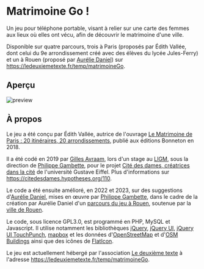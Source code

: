 # Matrimoine Go !

Un jeu pour téléphone portable, visant à relier sur une carte des femmes aux lieux où elles ont vécu, afin de découvrir le matrimoine d'une ville.

Disponible sur quatre parcours, trois à Paris (proposés par Édith Vallée, dont celui du 9e arrondissement créé avec des élèves du lycée Jules-Ferry) et un à Rouen (proposé par [Aurélie Daniel](https://lesbaladesrouennaises.com/)) sur https://ledeuxiemetexte.fr/temp/matrimoineGo.

## Aperçu
![preview](./preview/preview.gif)

## À propos

Le jeu a été conçu par Édith Vallée, autrice de l'ouvrage [Le Matrimoine de Paris : 20 itinéraires, 20 arrondissements](https://www.editions-bonneton.com/guidesregions/2429-9782862537559-itineraires-matrimoine-a-paris.html), publié aux éditions Bonneton en 2018.

Il a été codé en 2019 par [Gilles Avraam](https://github.com/Avgilles), lors d'un stage au [LIGM](https://ligm.u-pem.fr/), sous la direction de [Philippe Gambette](https://github.com/PhilippeGambette), pour le projet [Cité des dames, créatrices dans la cité](https://citedesdames.hypotheses.org) de l'université Gustave Eiffel. Plus d'informations sur https://citedesdames.hypotheses.org/110.

Le code a été ensuite amélioré, en 2022 et 2023, sur des suggestions d'[Aurélie Daniel](https://lesbaladesrouennaises.com/), mises en œuvre par [Philippe Gambette](https://github.com/PhilippeGambette), dans le cadre de la création par Aurélie Daniel d'un [parcours du jeu à Rouen](https://lesbaladesrouennaises.com/matrimoinego/), soutenue par la [ville de Rouen](https://rouen.fr/initiative/2022/jeu-matrimoine-go).

Le code, sous licence GPL3.0, est programmé en PHP, MySQL et Javascript. Il utilise notamment les bibliothèques [jQuery](http://jquery.com), [jQuery UI](https://jqueryui.com/), [jQuery UI TouchPunch](http://touchpunch.furf.com/), [mapbox](https://www.mapbox.com/) et les données d'[OpenStreetMap](https://www.openstreetmap.org) et d'[OSM Buildings](https://osmbuildings.org) ainsi que des icônes de [FlatIcon](https://www.flaticon.com/).

Le jeu est actuellement hébergé par l'association [Le deuxième texte](http://blog.ledeuxiemetexte.fr) à l'adresse https://ledeuxiemetexte.fr/temp/matrimoineGo.